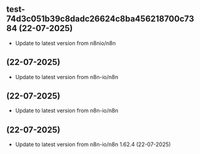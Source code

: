 
## test-74d3c051b39c8dadc26624c8ba456218700c7384 (22-07-2025)
- Update to latest version from n8nio/n8n

##  (22-07-2025)
- Update to latest version from n8n-io/n8n

##  (22-07-2025)
- Update to latest version from n8n-io/n8n

##  (22-07-2025)
- Update to latest version from n8n-io/n8n
1.62.4 (22-07-2025)
